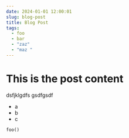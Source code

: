 ```yaml
---
date: 2024-01-01 12:00:01
slug: blog-post
title: Blog Post
tags:
  - foo
  - bar
  - "zaz"
  - "maz "
---
```


# This is the post content

dsfjklgdfs
gsdfgsdf


- a
- b
- c

```python
foo()
```
